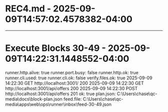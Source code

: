 # REC4.md - 2025-09-09T14:57:02.4578382-04:00
----
# Execute Blocks 30-49 - 2025-09-09T14:22:31.1448552-04:00
runner.http.alive: true
runner.port.busy: false
runner.http.ok: true
runner.cli.used: true
runner.cli.ok: false
verify.files.ok: true
2025-09-09 14:22:30 GET http://localhost:3001/ 200
2025-09-09 14:22:30 GET http://localhost:3001/api/offers 200
2025-09-09 14:22:30 POST http://localhost:3001/api/offers 201
ok: true
plan.json: C:\Users\chase\qc-media\docs\block-plan.json
feed.file: C:\Users\chase\qc-media\apps\web\ops\runner\inbox\feed-30-49.json